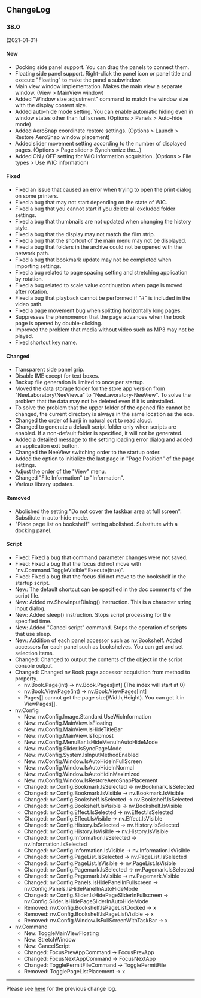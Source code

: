 ## ChangeLog

### 38.0
(2021-01-01)

#### New

- Docking side panel support. You can drag the panels to connect them.
- Floating side panel support. Right-click the panel icon or panel title and execute "Floating" to make the panel a subwindow.
- Main view window implementation. Makes the main view a separate window. (View > MainView window)
- Added "Window size adjustment" command to match the window size with the display content size.
- Added auto-hide mode setting. You can enable automatic hiding even in window states other than full screen. (Options > Panels > Auto-hide mode)
- Added AeroSnap coordinate restore settings. (Options > Launch > Restore AeroSnap window placement)
- Added slider movement setting according to the number of displayed pages. (Options > Page slider > Synchronize the...)
- Added ON / OFF setting for WIC information acquisition. (Options > File types > Use WIC information)

#### Fixed

- Fixed an issue that caused an error when trying to open the print dialog on some printers.
- Fixed a bug that may not start depending on the state of WIC.
- Fixed a bug that you cannot start if you delete all excluded folder settings.
- Fixed a bug that thumbnails are not updated when changing the history style.
- Fixed a bug that the display may not match the film strip.
- Fixed a bug that the shortcut of the main menu may not be displayed.
- Fixed a bug that folders in the archive could not be opened with the network path.
- Fixed a bug that bookmark update may not be completed when importing settings.
- Fixed a bug related to page spacing setting and stretching application by rotation.
- Fixed a bug related to scale value continuation when page is moved after rotation.
- Fixed a bug that playback cannot be performed if "#" is included in the video path.
- Fixed a page movement bug when splitting horizontally long pages.
- Suppresses the phenomenon that the page advances when the book page is opened by double-clicking.
- Improved the problem that media without video such as MP3 may not be played.
- Fixed shortcut key name.

#### Changed

- Transparent side panel grip.
- Disable IME except for text boxes.
- Backup file generation is limited to once per startup.
- Moved the data storage folder for the store app version from "NeeLaboratory\NeeView.a" to "NeeLavoratory-NeeView". To solve the problem that the data may not be deleted even if it is uninstalled.
- To solve the problem that the upper folder of the opened file cannot be changed, the current directory is always in the same location as the exe.
- Changed the order of kanji in natural sort to read aloud.
- Changed to generate a default script folder only when scripts are enabled. If a non-default folder is specified, it will not be generated.
- Added a detailed message to the setting loading error dialog and added an application exit button.
- Changed the NeeView switching order to the startup order.
- Added the option to initialize the last page in "Page Position" of the page settings.
- Adjust the order of the "View" menu.
- Changed "File Information" to "Information".
- Various library updates.

#### Removed

- Abolished the setting "Do not cover the taskbar area at full screen". Substitute in auto-hide mode.
- "Place page list on bookshelf" setting abolished. Substitute with a docking panel.

#### Script

- Fixed: Fixed a bug that command parameter changes were not saved.
- Fixed: Fixed a bug that the focus did not move with "nv.Command.ToggleVisible*.Execute(true)".
- Fixed: Fixed a bug that the focus did not move to the bookshelf in the startup script.
- New: The default shortcut can be specified in the doc comments of the script file.
- New: Added nv.ShowInputDialog() instruction. This is a character string input dialog.
- New: Added sleep() instruction. Stops script processing for the specified time.
- New: Added "Cancel script" command. Stops the operation of scripts that use sleep.
- New: Addition of each panel accessor such as nv.Bookshelf. Added accessors for each panel such as bookshelves. You can get and set selection items.
- Changed: Changed to output the contents of the object in the script console output.
- Changed: Changed nv.Book page accessor acquisition from method to property.
    - nv.Book.Page(int) -> nv.Book.Pages\[int\] (The index will start at 0)
    - nv.Book.ViewPage(int) -> nv.Book.ViewPages\[int\]
    - Pages[] cannot get the page size(Width,Height). You can get it in ViewPages[].
- nv.Config
    - New: nv.Config.Image.Standard.UseWicInformation
    - New: nv.Config.MainView.IsFloating
    - New: nv.Config.MainView.IsHideTitleBar
    - New: nv.Config.MainView.IsTopmost
    - New: nv.Config.MenuBar.IsHideMenuInAutoHideMode
    - New: nv.Config.Slider.IsSyncPageMode
    - New: nv.Config.System.IsInputMethodEnabled
    - New: nv.Config.Window.IsAutoHideInFullScreen
    - New: nv.Config.Window.IsAutoHideInNormal
    - New: nv.Config.Window.IsAutoHidInMaximized
    - New: nv.Config.Window.IsRestoreAeroSnapPlacement
    - Changed: nv.Config.Bookmark.IsSelected → nv.Bookmark.IsSelected
    - Changed: nv.Config.Bookmark.IsVisible → nv.Bookmark.IsVisible
    - Changed: nv.Config.Bookshelf.IsSelected → nv.Bookshelf.IsSelected
    - Changed: nv.Config.Bookshelf.IsVisible → nv.Bookshelf.IsVisible
    - Changed: nv.Config.Effect.IsSelected → nv.Effect.IsSelected
    - Changed: nv.Config.Effect.IsVisible → nv.Effect.IsVisible
    - Changed: nv.Config.History.IsSelected → nv.History.IsSelected
    - Changed: nv.Config.History.IsVisible → nv.History.IsVisible
    - Changed: nv.Config.Information.IsSelected → nv.Information.IsSelected
    - Changed: nv.Config.Information.IsVisible → nv.Information.IsVisible
    - Changed: nv.Config.PageList.IsSelected → nv.PageList.IsSelected
    - Changed: nv.Config.PageList.IsVisible → nv.PageList.IsVisible
    - Changed: nv.Config.Pagemark.IsSelected → nv.Pagemark.IsSelected
    - Changed: nv.Config.Pagemark.IsVisible → nv.Pagemark.Visible
    - Changed: nv.Config.Panels.IsHidePanelInFullscreen → nv.Config.Panels.IsHidePanelInAutoHideMode
    - Changed: nv.Config.Slider.IsHidePageSliderInFullscreen → nv.Config.Slider.IsHidePageSliderInAutoHideMode
    - Removed: nv.Config.Bookshelf.IsPageListDocked → x
    - Removed: nv.Config.Bookshelf.IsPageListVisible → x
    - Removed: nv.Config.Window.IsFullScreenWithTaskBar → x
- nv.Command
    - New: ToggleMainViewFloating
    - New: StretchWindow
    - New: CancelScript
    - Changed: FocusPrevAppCommand → FocusPrevApp
    - Changed: FocusNextAppCommand → FocusNextApp
    - Changed: TogglePermitFileCommand → TogglePermitFile
    - Removed: TogglePageListPlacement → x

----

Please see [here](https://bitbucket.org/neelabo/neeview/wiki/ChangeLog) for the previous change log.
